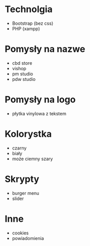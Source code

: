 # Technolgia
- Bootstrap (bez css)
- PHP (xampp)

# Pomysły na nazwe
- cbd store
- vishop
- pm studio
- pdw studio

# Pomysły na logo
- płytka vinylowa z tekstem

# Kolorystka
- czarny
- biały
- może ciemny szary

# Skrypty
- burger menu
- slider

# Inne
- cookies
- powiadomienia
